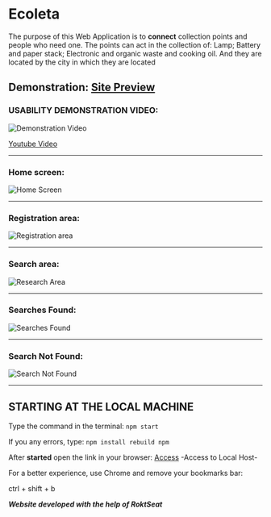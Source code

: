 # Ecoleta
The purpose of this Web Application is to **connect** collection points and people who need one.
The points can act in the collection of: Lamp; Battery and paper stack; Electronic and organic waste and cooking oil. And they are located by the city in which they are located

## Demonstration: <a href="https://lucas-henrique-lopes-costa.github.io/Ecoleta/" target="_blank">Site Preview</a>
### USABILITY DEMONSTRATION VIDEO: 
![Demonstration Video](https://github.com/Lucas-Henrique-Lopes-Costa/Ecoleta/blob/master/Ecoleta.gif?raw=true)

[Youtube Video](https://www.youtube.com/watch?v=4-X0X_5wtYA&ab_channel=LucasHenrique)

---

### Home screen:
![Home Screen](https://user-images.githubusercontent.com/60316602/96302888-e7690b00-0fcf-11eb-830f-bf3be82a1e42.png)

---

### Registration area:
![Registration area](https://user-images.githubusercontent.com/60316602/96302661-8c371880-0fcf-11eb-9d9a-a685a44763d1.png)

---

### Search area:
![Research Area](https://user-images.githubusercontent.com/60316602/96303025-239c6b80-0fd0-11eb-85e5-6a20dffa33e7.png)

---

### Searches Found:
![Searches Found](https://user-images.githubusercontent.com/60316602/96303168-5a728180-0fd0-11eb-9e64-11b771ea20e2.png)

---

### Search Not Found:
![Search Not Found](https://user-images.githubusercontent.com/60316602/96303253-7aa24080-0fd0-11eb-8d21-bdc63aa07194.png)

---

## STARTING AT THE LOCAL MACHINE

Type the command in the terminal: ```npm start```

If you any errors, type:
``
npm install
rebuild npm
``

After **started** open the link in your browser: [Access](http://localhost:5500/) -Access to Local Host-

For a better experience, use Chrome and remove your bookmarks bar:

ctrl + shift + b

__*Website developed with the help of RoktSeat*__
